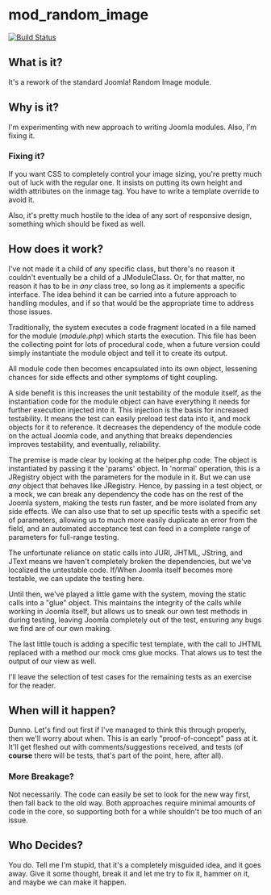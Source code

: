 # mod_random_image

[![Build Status](https://travis-ci.org/[Paladin]/[mod_random_image].png)](https://travis-ci.org/[Paladin]/[mod_random_image])

## What is it?
It's a rework of the standard Joomla! Random Image module.

## Why is it?
I'm experimenting with new approach to writing Joomla modules. Also, I'm fixing it.

### Fixing it?
If you want CSS to completely control your image sizing, you're pretty much out of luck with the regular one. It insists on putting its own height and width attributes on the inmage tag. You have to write a template override to avoid it.

Also, it's pretty much hostile to the idea of any sort of responsive design, something which should be fixed as well.

## How does it work?
I've not made it a child of any specific class, but there's no reason it couldn't eventually be a child of a JModuleClass. Or, for that matter, no reason it has to be in *any* class tree, so long as it implements a specific interface. The idea behind it can be carried into a future approach to handling modules, and if so that would be the appropriate time to address those issues.

Traditionally, the system executes a code fragment located in a file named for the module (_module.php_) which starts the execution. This file has been the collecting point for lots of procedural code, when a future version could simply instantiate the module object and tell it to create its output.

All module code then becomes encapsulated into its own object, lessening chances for side effects and other symptoms of tight coupling.

A side benefit is this increases the unit testability of the module itself, as the instantiation code for the module object can have everything it needs for further execution injected into it. This injection is the basis for increased testability. It means the test can easily preload test data into it, and mock objects for it to reference. It decreases the dependency of the module code on the actual Joomla code, and anything that breaks dependencies improves testability, and eventually, reliability.

The premise is made clear by looking at the helper.php code: The object is instantiated by passing it the 'params' object. In 'normal' operation, this is a JRegistry object with the parameters for the module in it. But we can use *any* object that behaves like JRegistry. Hence, by passing in a test object, or a mock, we can break any dependency the code has on the rest of the Joomla system, making the tests run faster, and be more isolated from any side effects. We can also use that to set up specific tests with a specific set of parameters, allowing us to much more easily duplicate an error from the field, and an automated acceptance test can feed in a complete range of parameters for full-range testing.

The unfortunate reliance on static calls into JURI, JHTML, JString, and JText means we haven't completely broken the dependencies, but we've localized the untestable code. If/When Joomla itself becomes more testable, we can update the testing here.

Until then, we've played a little game with the system, moving the static calls into a "glue" object. This maintains the integrity of the calls while working in Joomla itself, but allows us to sneak our own test methods in during testing, leaving Joomla completely out of the test, ensuring any bugs we find are of our own making.

The last little touch is adding a specific test template, with the call to JHTML replaced with a method our mock cms glue mocks. That alows us to test the output of our view as well.

I'll leave the selection of test cases for the remaining tests as an exercise for the reader.

## When will it happen?
Dunno. Let's find out first if I've managed to think this through properly, then we'll worry about when. This is an early "proof-of-concept" pass at it. It'll get fleshed out with comments/suggestions received, and tests (of **course** there will be tests, that's part of the point, here, after all).

### More Breakage?
Not necessarily. The code can easily be set to look for the new way first, then fall back to the old way. Both approaches require minimal amounts of code in the core, so supporting both for a while shouldn't be too much of an issue.

## Who Decides?
You do. Tell me I'm stupid, that it's a completely misguided idea, and it goes away. Give it some thought, break it and let me try to fix it, hammer on it, and maybe we can make it happen.
